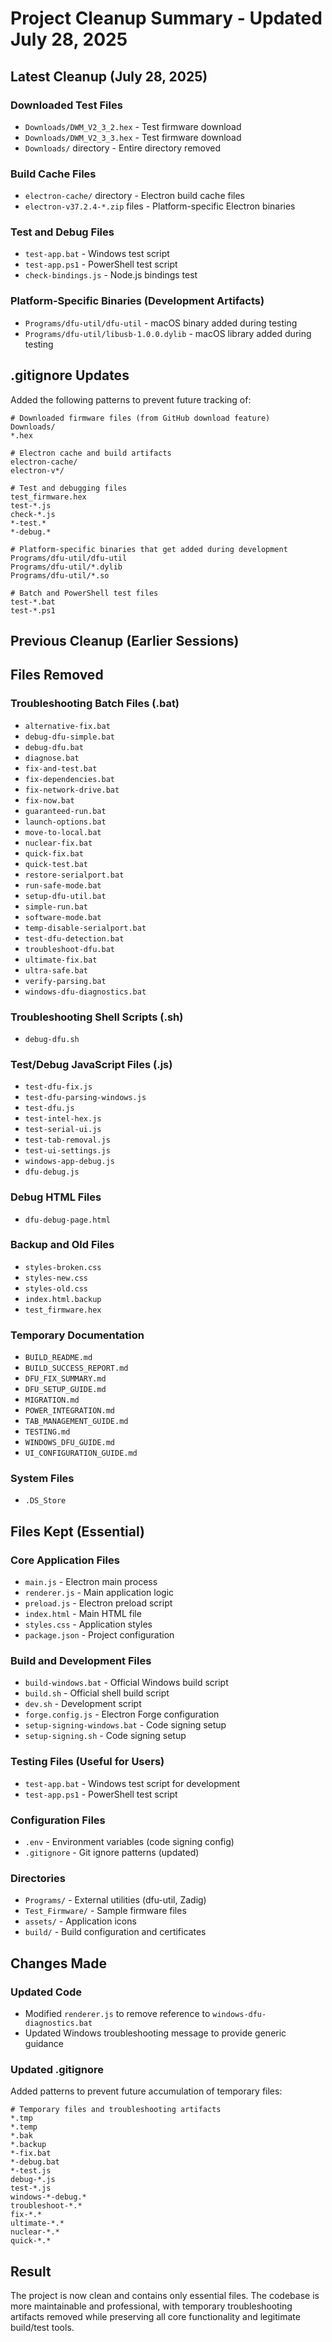 # Project Cleanup Summary - Updated July 28, 2025

## Latest Cleanup (July 28, 2025)

### Downloaded Test Files
- `Downloads/DWM_V2_3_2.hex` - Test firmware download
- `Downloads/DWM_V2_3_3.hex` - Test firmware download  
- `Downloads/` directory - Entire directory removed

### Build Cache Files
- `electron-cache/` directory - Electron build cache files
- `electron-v37.2.4-*.zip` files - Platform-specific Electron binaries

### Test and Debug Files
- `test-app.bat` - Windows test script
- `test-app.ps1` - PowerShell test script  
- `check-bindings.js` - Node.js bindings test

### Platform-Specific Binaries (Development Artifacts)
- `Programs/dfu-util/dfu-util` - macOS binary added during testing
- `Programs/dfu-util/libusb-1.0.0.dylib` - macOS library added during testing

## .gitignore Updates

Added the following patterns to prevent future tracking of:

```gitignore
# Downloaded firmware files (from GitHub download feature)
Downloads/
*.hex

# Electron cache and build artifacts  
electron-cache/
electron-v*/

# Test and debugging files
test_firmware.hex
test-*.js
check-*.js
*-test.*
*-debug.*

# Platform-specific binaries that get added during development
Programs/dfu-util/dfu-util
Programs/dfu-util/*.dylib
Programs/dfu-util/*.so

# Batch and PowerShell test files
test-*.bat
test-*.ps1
```

## Previous Cleanup (Earlier Sessions)

## Files Removed

### Troubleshooting Batch Files (.bat)
- `alternative-fix.bat`
- `debug-dfu-simple.bat`
- `debug-dfu.bat`
- `diagnose.bat`
- `fix-and-test.bat`
- `fix-dependencies.bat`
- `fix-network-drive.bat`
- `fix-now.bat`
- `guaranteed-run.bat`
- `launch-options.bat`
- `move-to-local.bat`
- `nuclear-fix.bat`
- `quick-fix.bat`
- `quick-test.bat`
- `restore-serialport.bat`
- `run-safe-mode.bat`
- `setup-dfu-util.bat`
- `simple-run.bat`
- `software-mode.bat`
- `temp-disable-serialport.bat`
- `test-dfu-detection.bat`
- `troubleshoot-dfu.bat`
- `ultimate-fix.bat`
- `ultra-safe.bat`
- `verify-parsing.bat`
- `windows-dfu-diagnostics.bat`

### Troubleshooting Shell Scripts (.sh)
- `debug-dfu.sh`

### Test/Debug JavaScript Files (.js)
- `test-dfu-fix.js`
- `test-dfu-parsing-windows.js`
- `test-dfu.js`
- `test-intel-hex.js`
- `test-serial-ui.js`
- `test-tab-removal.js`
- `test-ui-settings.js`
- `windows-app-debug.js`
- `dfu-debug.js`

### Debug HTML Files
- `dfu-debug-page.html`

### Backup and Old Files
- `styles-broken.css`
- `styles-new.css`
- `styles-old.css`
- `index.html.backup`
- `test_firmware.hex`

### Temporary Documentation
- `BUILD_README.md`
- `BUILD_SUCCESS_REPORT.md`
- `DFU_FIX_SUMMARY.md`
- `DFU_SETUP_GUIDE.md`
- `MIGRATION.md`
- `POWER_INTEGRATION.md`
- `TAB_MANAGEMENT_GUIDE.md`
- `TESTING.md`
- `WINDOWS_DFU_GUIDE.md`
- `UI_CONFIGURATION_GUIDE.md`

### System Files
- `.DS_Store`

## Files Kept (Essential)

### Core Application Files
- `main.js` - Electron main process
- `renderer.js` - Main application logic
- `preload.js` - Electron preload script
- `index.html` - Main HTML file
- `styles.css` - Application styles
- `package.json` - Project configuration

### Build and Development Files
- `build-windows.bat` - Official Windows build script
- `build.sh` - Official shell build script
- `dev.sh` - Development script
- `forge.config.js` - Electron Forge configuration
- `setup-signing-windows.bat` - Code signing setup
- `setup-signing.sh` - Code signing setup

### Testing Files (Useful for Users)
- `test-app.bat` - Windows test script for development
- `test-app.ps1` - PowerShell test script

### Configuration Files
- `.env` - Environment variables (code signing config)
- `.gitignore` - Git ignore patterns (updated)

### Directories
- `Programs/` - External utilities (dfu-util, Zadig)
- `Test_Firmware/` - Sample firmware files
- `assets/` - Application icons
- `build/` - Build configuration and certificates

## Changes Made

### Updated Code
- Modified `renderer.js` to remove reference to `windows-dfu-diagnostics.bat`
- Updated Windows troubleshooting message to provide generic guidance

### Updated .gitignore
Added patterns to prevent future accumulation of temporary files:
```
# Temporary files and troubleshooting artifacts
*.tmp
*.temp
*.bak
*.backup
*-fix.bat
*-debug.bat
*-test.js
debug-*.js
test-*.js
windows-*-debug.*
troubleshoot-*.*
fix-*.*
ultimate-*.*
nuclear-*.*
quick-*.*
```

## Result

The project is now clean and contains only essential files. The codebase is more maintainable and professional, with temporary troubleshooting artifacts removed while preserving all core functionality and legitimate build/test tools.
